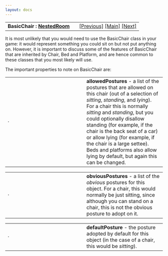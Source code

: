```yaml
---
layout: docs
---
```

<table width="100%" data-border="0" data-cellspacing="0"
data-cellpadding="3" data-bgcolor="#C0C0C0">
<colgroup>
<col style="width: 50%" />
<col style="width: 50%" />
</colgroup>
<tbody>
<tr>
<td style="text-align: left;"><strong>BasicChair : <a
href="nestedroom.html">NestedRoom</a><br />
</strong></td>
<td style="text-align: right;"><a href="nestedroom.html">[Previous]</a>
<a href="generalintroduction.html">[Main]</a> <a
href="platform.html">[Next]</a></td>
</tr>
</tbody>
</table>

  
It is most unlikely that you would need to use the BasicChair class in
your game: it would represent something you could sit on but not put
anything on. However, it is important to discuss some of the features of
BasicChair that are inherited by Chair, Bed and Platform, and are hence
common to these classes that you most likely will use.  
  
The important properties to note on BasicChair are:  
  

<table data-border="0" data-cellpadding="0" data-cellspacing="0">
<colgroup>
<col style="width: 50%" />
<col style="width: 50%" />
</colgroup>
<tbody>
<tr data-valign="top">
<td width="14"><strong></strong>·<strong></strong></td>
<td><strong>allowedPostures</strong> - a list of the postures that are
allowed on this chair (out of a selection of <em>sitting</em>,
<em>standing</em>, and <em>lying</em>). For a chair this is normally
<em>sitting</em> and <em>standing</em>, but you could optionally
disallow standing (for example, if the chair is the back seat of a car)
or allow lying (for example, if the chair is a large settee). Beds and
platforms also allow lying by default, but again this can be changed.
 <br />
</td>
</tr>
</tbody>
</table>

<table data-border="0" data-cellpadding="0" data-cellspacing="0">
<colgroup>
<col style="width: 50%" />
<col style="width: 50%" />
</colgroup>
<tbody>
<tr data-valign="top">
<td width="14"><strong></strong>·<strong></strong></td>
<td><strong>obviousPostures</strong> - a list of the <em>obvious</em>
postures for this object. For a chair, this would normally be just
sitting, since although you can stand on a chair, this is not the
obvious posture to adopt on it.  <br />
</td>
</tr>
</tbody>
</table>

<table data-border="0" data-cellpadding="0" data-cellspacing="0">
<colgroup>
<col style="width: 50%" />
<col style="width: 50%" />
</colgroup>
<tbody>
<tr data-valign="top">
<td width="14"><strong></strong>·<strong></strong></td>
<td><strong>defaultPosture</strong> - the posture adopted by default for
this object (in the case of a chair, this would be <em>sitting</em>).
 <br />
</td>
</tr>
</tbody>
</table>



  
  
